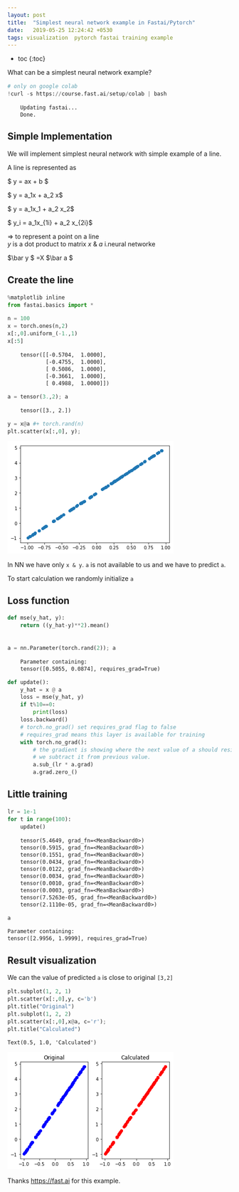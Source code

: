 ```yaml
---
layout: post
title:  "Simplest neural network example in Fastai/Pytorch"
date:   2019-05-25 12:24:42 +0530
tags: visualization  pytorch fastai training example
---
```


* toc
{:toc}

What can be a simplest neural network example?


```python
# only on google colab
!curl -s https://course.fast.ai/setup/colab | bash
```
```console
    Updating fastai...
    Done.
```
## Simple Implementation

We will implement simplest neural network with simple example of a line.

A line is represented as 


$ y = ax + b $

$ y = a_1x + a_2 x$

$ y = a_1x_1 + a_2 x_2$

$ y_i = a_1x_{1i} + a_2 x_{2i}$



=> to represent a point on a line  
$y$ is a dot product to matrix $x$ & $a$ i.neural networke

$\bar y $ =X $\bar a $ 

 
## Create the line


```python
%matplotlib inline
from fastai.basics import *
```


```python
n = 100
x = torch.ones(n,2) 
x[:,0].uniform_(-1.,1)
x[:5]
```



```console
    tensor([[-0.5704,  1.0000],
            [-0.4755,  1.0000],
            [ 0.5086,  1.0000],
            [-0.3661,  1.0000],
            [ 0.4988,  1.0000]])
```



```python
a = tensor(3.,2); a
```



```console
    tensor([3., 2.])
```



```python
y = x@a #+ torch.rand(n)
plt.scatter(x[:,0], y);
```


![png](/assets/images/2019-05-25/Simple_neural_network_example_files/Simple_neural_network_example_6_0.png)


In NN we have only `x & y`. `a` is not available to us and we have to predict `a`. 

To start calculation we randomly initialize `a`

## Loss function
```python
def mse(y_hat, y): 
    return ((y_hat-y)**2).mean()


a = nn.Parameter(torch.rand(2)); a

```



```console
    Parameter containing:
    tensor([0.5055, 0.0874], requires_grad=True)
```



```python
def update():
    y_hat = x @ a
    loss = mse(y_hat, y)
    if t%10==0:
        print(loss)
    loss.backward()
    # torch.no_grad() set requires_grad flag to false
    # requires_grad means this layer is available for training
    with torch.no_grad():
        # the gradient is showing where the next value of a should reside.
        # we subtract it from previous value.
        a.sub_(lr * a.grad) 
        a.grad.zero_()
```

## Little training
```python
lr = 1e-1
for t in range(100):
    update()
```
```console
    tensor(5.4649, grad_fn=<MeanBackward0>)
    tensor(0.5915, grad_fn=<MeanBackward0>)
    tensor(0.1551, grad_fn=<MeanBackward0>)
    tensor(0.0434, grad_fn=<MeanBackward0>)
    tensor(0.0122, grad_fn=<MeanBackward0>)
    tensor(0.0034, grad_fn=<MeanBackward0>)
    tensor(0.0010, grad_fn=<MeanBackward0>)
    tensor(0.0003, grad_fn=<MeanBackward0>)
    tensor(7.5263e-05, grad_fn=<MeanBackward0>)
    tensor(2.1110e-05, grad_fn=<MeanBackward0>)
```


```python
a
```




    Parameter containing:
    tensor([2.9956, 1.9999], requires_grad=True)


## Result visualization

We can the value of predicted `a` is close to original `[3,2]`


```python
plt.subplot(1, 2, 1)
plt.scatter(x[:,0],y, c='b')
plt.title("Original")
plt.subplot(1, 2, 2)
plt.scatter(x[:,0],x@a, c='r');
plt.title("Calculated")
```




    Text(0.5, 1.0, 'Calculated')




![png](/assets/images/2019-05-25/Simple_neural_network_example_files/Simple_neural_network_example_13_1.png)


Thanks https://fast.ai for this example.


```

```


```

```
